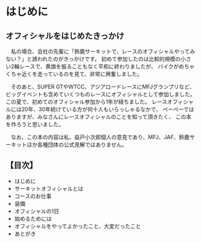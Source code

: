 # はじめに

## オフィシャルをはじめたきっかけ

　私の場合、会社の先輩に「鈴鹿サーキットで、レースのオフィシャルやってみない？」と誘われたのがきっかけです。
初めて参加したのは比較的規模の小さい2輪レースで、黄旗を振ることもなく平和に終わりましたが、
バイクがめちゃくちゃ近くを走っているのを見て、非常に興奮しました。

　そのあと、SUPER GTやWTCC、アジアロードレースにMFJグランプリなど、
ビッグイベントも含めていくつものレースにオフィシャルとして参加しました。
この夏で、初めてのオフィシャル参加から1年が経ちました。
レースオフィシャルには20年、30年続けている方が何十人もいらっしゃるなかで、
ぺーぺーではありますが、みなさんにレースオフィシャルのことを知って頂きたく、
この本を作ろうと思いました。

　なお、この本の内容は私、益戸小次郎個人の意見であり、MFJ、JAF、鈴鹿サーキットほか各種団体の公式見解ではありません。

## 【目次】

* はじめに
* サーキットオフィシャルとは
* コースのお仕事
* 装備
* オフィシャルの1日
* 始めるためには
* オフィシャルをやってよかったこと、大変だったこと
* あとがき

